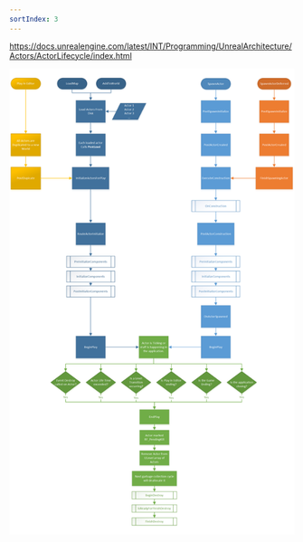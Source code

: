 ```yaml
---
sortIndex: 3
---
```


<https://docs.unrealengine.com/latest/INT/Programming/UnrealArchitecture/Actors/ActorLifecycle/index.html>

![ActorLifeCycle1](../../assets/ActorLifeCycle1.png)
